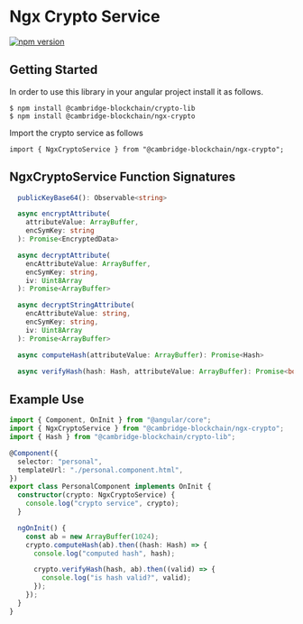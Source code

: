 # Ngx Crypto Service

[![npm version](https://badge.fury.io/js/%40cambridge-blockchain%2Fngx-crypto.svg)](https://badge.fury.io/js/%40cambridge-blockchain%2Fngx-crypto)

## Getting Started

In order to use this library in your angular project install it as follows.

    $ npm install @cambridge-blockchain/crypto-lib
    $ npm install @cambridge-blockchain/ngx-crypto

Import the crypto service as follows

    import { NgxCryptoService } from "@cambridge-blockchain/ngx-crypto";

## NgxCryptoService Function Signatures

```typescript
  publicKeyBase64(): Observable<string>

  async encryptAttribute(
    attributeValue: ArrayBuffer,
    encSymKey: string
  ): Promise<EncryptedData>

  async decryptAttribute(
    encAttributeValue: ArrayBuffer,
    encSymKey: string,
    iv: Uint8Array
  ): Promise<ArrayBuffer>

  async decryptStringAttribute(
    encAttributeValue: string,
    encSymKey: string,
    iv: Uint8Array
  ): Promise<ArrayBuffer>

  async computeHash(attributeValue: ArrayBuffer): Promise<Hash>

  async verifyHash(hash: Hash, attributeValue: ArrayBuffer): Promise<boolean>
```

## Example Use

```typescript
import { Component, OnInit } from "@angular/core";
import { NgxCryptoService } from "@cambridge-blockchain/ngx-crypto";
import { Hash } from "@cambridge-blockchain/crypto-lib";

@Component({
  selector: "personal",
  templateUrl: "./personal.component.html",
})
export class PersonalComponent implements OnInit {
  constructor(crypto: NgxCryptoService) {
    console.log("crypto service", crypto);
  }

  ngOnInit() {
    const ab = new ArrayBuffer(1024);
    crypto.computeHash(ab).then((hash: Hash) => {
      console.log("computed hash", hash);

      crypto.verifyHash(hash, ab).then((valid) => {
        console.log("is hash valid?", valid);
      });
    });
  }
}
```
